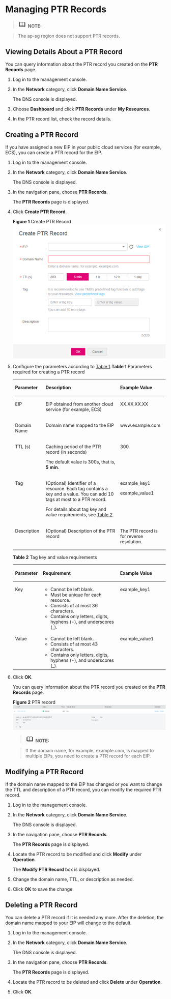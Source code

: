 # Managing PTR Records<a name="en-us_topic_0077500015"></a>

> ![](public_sys-resources/icon-note.gif) **NOTE:** 

> The ap-sg region does not support PTR records.

## Viewing Details About a PTR Record<a name="section6318733510236"></a>

You can query information about the PTR record you created on the **PTR Records** page.

1.  Log in to the management console.
2.  In the **Network** category, click **Domain Name Service**.

    The DNS console is displayed.

3.  Choose **Dashboard** and click **PTR Records** under **My Resources**.
4.  In the PTR record list, check the record details.

## Creating a PTR Record<a name="section52845971102319"></a>

If you have assigned a new EIP in your public cloud services \(for example, ECS\), you can create a PTR record for the EIP.

1.  Log in to the management console.
2.  In the **Network** category, click **Domain Name Service**.

    The DNS console is displayed.

3.  In the navigation pane, choose **PTR Records**.

    The **PTR Records** page is displayed.

4.  Click **Create PTR Record**.

    **Figure 1** Create PTR Record<a name="en-us_topic_0040322596_fig1279516245216"></a>
    ![](figures/create-ptr-record.png "Create PTR Record")

5.  Configure the parameters according to [Table 1](#en-us_topic_0040322596_en-us_topic_0035467699_table2052132816642).**Table 1** Parameters required for creating a PTR record

    <a name="en-us_topic_0040322596_en-us_topic_0035467699_table2052132816642"></a><table><thead align="left"><tr id="en-us_topic_0040322596_en-us_topic_0035467699_row5957484916642"><th class="cellrowborder" valign="top" width="19.99%" id="mcps1.2.4.1.1"><p id="en-us_topic_0040322596_en-us_topic_0035467699_p1063011916642"><a name="en-us_topic_0040322596_en-us_topic_0035467699_p1063011916642"></a><a name="en-us_topic_0040322596_en-us_topic_0035467699_p1063011916642"></a><strong id="en-us_topic_0040322596_b84235270695255"><a name="en-us_topic_0040322596_b84235270695255"></a><a name="en-us_topic_0040322596_b84235270695255"></a>Parameter</strong></p>
    </th>
    <th class="cellrowborder" valign="top" width="48.75%" id="mcps1.2.4.1.2"><p id="en-us_topic_0040322596_en-us_topic_0035467699_p5573330716642"><a name="en-us_topic_0040322596_en-us_topic_0035467699_p5573330716642"></a><a name="en-us_topic_0040322596_en-us_topic_0035467699_p5573330716642"></a><strong id="en-us_topic_0040322596_en-us_topic_0035268497_b8423527061433"><a name="en-us_topic_0040322596_en-us_topic_0035268497_b8423527061433"></a><a name="en-us_topic_0040322596_en-us_topic_0035268497_b8423527061433"></a>Description</strong></p>
    </th>
    <th class="cellrowborder" valign="top" width="31.259999999999998%" id="mcps1.2.4.1.3"><p id="en-us_topic_0040322596_en-us_topic_0035467699_p1810404816642"><a name="en-us_topic_0040322596_en-us_topic_0035467699_p1810404816642"></a><a name="en-us_topic_0040322596_en-us_topic_0035467699_p1810404816642"></a><strong id="en-us_topic_0040322596_b84235270617114"><a name="en-us_topic_0040322596_b84235270617114"></a><a name="en-us_topic_0040322596_b84235270617114"></a>Example Value</strong></p>
    </th>
    </tr>
    </thead>
    <tbody><tr id="en-us_topic_0040322596_en-us_topic_0035467699_row2871871016642"><td class="cellrowborder" valign="top" width="19.99%" headers="mcps1.2.4.1.1 "><p id="en-us_topic_0040322596_en-us_topic_0035467699_p4451420716642"><a name="en-us_topic_0040322596_en-us_topic_0035467699_p4451420716642"></a><a name="en-us_topic_0040322596_en-us_topic_0035467699_p4451420716642"></a>EIP</p>
    </td>
    <td class="cellrowborder" valign="top" width="48.75%" headers="mcps1.2.4.1.2 "><p id="en-us_topic_0040322596_p19766855214631"><a name="en-us_topic_0040322596_p19766855214631"></a><a name="en-us_topic_0040322596_p19766855214631"></a>EIP obtained from another cloud service (for example, ECS)</p>
    </td>
    <td class="cellrowborder" valign="top" width="31.259999999999998%" headers="mcps1.2.4.1.3 "><p id="en-us_topic_0040322596_en-us_topic_0035467699_p6704856616642"><a name="en-us_topic_0040322596_en-us_topic_0035467699_p6704856616642"></a><a name="en-us_topic_0040322596_en-us_topic_0035467699_p6704856616642"></a>XX.XX.XX.XX</p>
    </td>
    </tr>
    <tr id="en-us_topic_0040322596_en-us_topic_0035467699_row6656618516642"><td class="cellrowborder" valign="top" width="19.99%" headers="mcps1.2.4.1.1 "><p id="en-us_topic_0040322596_en-us_topic_0035467699_p2315189616642"><a name="en-us_topic_0040322596_en-us_topic_0035467699_p2315189616642"></a><a name="en-us_topic_0040322596_en-us_topic_0035467699_p2315189616642"></a>Domain Name</p>
    </td>
    <td class="cellrowborder" valign="top" width="48.75%" headers="mcps1.2.4.1.2 "><p id="en-us_topic_0040322596_en-us_topic_0035467699_p4185944320320"><a name="en-us_topic_0040322596_en-us_topic_0035467699_p4185944320320"></a><a name="en-us_topic_0040322596_en-us_topic_0035467699_p4185944320320"></a>Domain name mapped to the EIP</p>
    </td>
    <td class="cellrowborder" valign="top" width="31.259999999999998%" headers="mcps1.2.4.1.3 "><p id="en-us_topic_0040322596_en-us_topic_0035467699_p3223566516642"><a name="en-us_topic_0040322596_en-us_topic_0035467699_p3223566516642"></a><a name="en-us_topic_0040322596_en-us_topic_0035467699_p3223566516642"></a>www.example.com</p>
    </td>
    </tr>
    <tr id="en-us_topic_0040322596_en-us_topic_0035467699_row2168553016642"><td class="cellrowborder" valign="top" width="19.99%" headers="mcps1.2.4.1.1 "><p id="en-us_topic_0040322596_en-us_topic_0035467699_p1169746616642"><a name="en-us_topic_0040322596_en-us_topic_0035467699_p1169746616642"></a><a name="en-us_topic_0040322596_en-us_topic_0035467699_p1169746616642"></a>TTL (s)</p>
    </td>
    <td class="cellrowborder" valign="top" width="48.75%" headers="mcps1.2.4.1.2 "><p id="en-us_topic_0040322596_en-us_topic_0035467699_p12484891202715"><a name="en-us_topic_0040322596_en-us_topic_0035467699_p12484891202715"></a><a name="en-us_topic_0040322596_en-us_topic_0035467699_p12484891202715"></a>Caching period of the PTR record (in seconds)</p>
    <p id="en-us_topic_0040322596_p57181144162444"><a name="en-us_topic_0040322596_p57181144162444"></a><a name="en-us_topic_0040322596_p57181144162444"></a>The default value is 300s, that is, <strong id="en-us_topic_0040322596_b842352706183837"><a name="en-us_topic_0040322596_b842352706183837"></a><a name="en-us_topic_0040322596_b842352706183837"></a>5 min</strong>.</p>
    </td>
    <td class="cellrowborder" valign="top" width="31.259999999999998%" headers="mcps1.2.4.1.3 "><p id="en-us_topic_0040322596_en-us_topic_0035467699_p4164391116642"><a name="en-us_topic_0040322596_en-us_topic_0035467699_p4164391116642"></a><a name="en-us_topic_0040322596_en-us_topic_0035467699_p4164391116642"></a>300</p>
    </td>
    </tr>
    <tr id="en-us_topic_0040322596_row273617193297"><td class="cellrowborder" valign="top" width="19.99%" headers="mcps1.2.4.1.1 "><p id="en-us_topic_0040322596_p5738419102911"><a name="en-us_topic_0040322596_p5738419102911"></a><a name="en-us_topic_0040322596_p5738419102911"></a>Tag</p>
    </td>
    <td class="cellrowborder" valign="top" width="48.75%" headers="mcps1.2.4.1.2 "><p id="en-us_topic_0040322596_p1839961732214"><a name="en-us_topic_0040322596_p1839961732214"></a><a name="en-us_topic_0040322596_p1839961732214"></a>(Optional) Identifier of a resource. Each tag contains a key and a value. You can add 10 tags at most to a PTR record.</p>
    <p id="en-us_topic_0040322596_p8401121711229"><a name="en-us_topic_0040322596_p8401121711229"></a><a name="en-us_topic_0040322596_p8401121711229"></a>For details about tag key and value requirements, see <a href="#en-us_topic_0077500015__en-us_topic_0040322596_table1393932617253">Table 2</a>.</p>
    </td>
    <td class="cellrowborder" valign="top" width="31.259999999999998%" headers="mcps1.2.4.1.3 "><p id="en-us_topic_0040322596_p94761455155619"><a name="en-us_topic_0040322596_p94761455155619"></a><a name="en-us_topic_0040322596_p94761455155619"></a>example_key1</p>
    <p id="en-us_topic_0040322596_p165896220231"><a name="en-us_topic_0040322596_p165896220231"></a><a name="en-us_topic_0040322596_p165896220231"></a>example_value1</p>
    </td>
    </tr>
    <tr id="en-us_topic_0040322596_en-us_topic_0035467699_row3925088716642"><td class="cellrowborder" valign="top" width="19.99%" headers="mcps1.2.4.1.1 "><p id="en-us_topic_0040322596_en-us_topic_0035467699_p2520529816642"><a name="en-us_topic_0040322596_en-us_topic_0035467699_p2520529816642"></a><a name="en-us_topic_0040322596_en-us_topic_0035467699_p2520529816642"></a>Description</p>
    </td>
    <td class="cellrowborder" valign="top" width="48.75%" headers="mcps1.2.4.1.2 "><p id="en-us_topic_0040322596_p2953836818442"><a name="en-us_topic_0040322596_p2953836818442"></a><a name="en-us_topic_0040322596_p2953836818442"></a>(Optional) Description of the PTR record</p>
    </td>
    <td class="cellrowborder" valign="top" width="31.259999999999998%" headers="mcps1.2.4.1.3 "><p id="en-us_topic_0040322596_en-us_topic_0035467699_p1572349716642"><a name="en-us_topic_0040322596_en-us_topic_0035467699_p1572349716642"></a><a name="en-us_topic_0040322596_en-us_topic_0035467699_p1572349716642"></a>The PTR record is for reverse resolution.</p>
    </td>
    </tr>
    </tbody>
    </table>

    **Table 2** Tag key and value requirements

    <a name="en-us_topic_0040322596_table1393932617253"></a><table><thead align="left"><tr id="en-us_topic_0040322596_en-us_topic_0035467699_row72901535141713"><th class="cellrowborder" valign="top" width="18.181818181818183%" id="mcps1.2.4.1.1"><p id="en-us_topic_0040322596_en-us_topic_0035467699_p132908358173"><a name="en-us_topic_0040322596_en-us_topic_0035467699_p132908358173"></a><a name="en-us_topic_0040322596_en-us_topic_0035467699_p132908358173"></a><strong id="en-us_topic_0040322596_en-us_topic_0035467699_b8423527069525"><a name="en-us_topic_0040322596_en-us_topic_0035467699_b8423527069525"></a><a name="en-us_topic_0040322596_en-us_topic_0035467699_b8423527069525"></a>Parameter</strong></p>
    </th>
    <th class="cellrowborder" valign="top" width="50.505050505050505%" id="mcps1.2.4.1.2"><p id="en-us_topic_0040322596_en-us_topic_0035467699_p1629093517175"><a name="en-us_topic_0040322596_en-us_topic_0035467699_p1629093517175"></a><a name="en-us_topic_0040322596_en-us_topic_0035467699_p1629093517175"></a><strong id="en-us_topic_0040322596_en-us_topic_0035467699_b842352706171418"><a name="en-us_topic_0040322596_en-us_topic_0035467699_b842352706171418"></a><a name="en-us_topic_0040322596_en-us_topic_0035467699_b842352706171418"></a>Requirement</strong></p>
    </th>
    <th class="cellrowborder" valign="top" width="31.313131313131315%" id="mcps1.2.4.1.3"><p id="en-us_topic_0040322596_en-us_topic_0035467699_p32901635141714"><a name="en-us_topic_0040322596_en-us_topic_0035467699_p32901635141714"></a><a name="en-us_topic_0040322596_en-us_topic_0035467699_p32901635141714"></a>Example Value</p>
    </th>
    </tr>
    </thead>
    <tbody><tr id="en-us_topic_0040322596_en-us_topic_0035467699_row52906354176"><td class="cellrowborder" valign="top" width="18.181818181818183%" headers="mcps1.2.4.1.1 "><p id="en-us_topic_0040322596_en-us_topic_0035467699_p122901235111715"><a name="en-us_topic_0040322596_en-us_topic_0035467699_p122901235111715"></a><a name="en-us_topic_0040322596_en-us_topic_0035467699_p122901235111715"></a>Key</p>
    </td>
    <td class="cellrowborder" valign="top" width="50.505050505050505%" headers="mcps1.2.4.1.2 "><a name="en-us_topic_0040322596_en-us_topic_0035467699_ul46253231183"></a><a name="en-us_topic_0040322596_en-us_topic_0035467699_ul46253231183"></a><ul id="en-us_topic_0040322596_en-us_topic_0035467699_ul46253231183"><li id="en-us_topic_0040322596_en-us_topic_0035467699_li176251123141812"><a name="en-us_topic_0040322596_en-us_topic_0035467699_li176251123141812"></a><a name="en-us_topic_0040322596_en-us_topic_0035467699_li176251123141812"></a>Cannot be left blank.</li><li id="en-us_topic_0040322596_en-us_topic_0035467699_li86261923201810"><a name="en-us_topic_0040322596_en-us_topic_0035467699_li86261923201810"></a><a name="en-us_topic_0040322596_en-us_topic_0035467699_li86261923201810"></a>Must be unique for each resource.</li><li id="en-us_topic_0040322596_en-us_topic_0035467699_li162620231180"><a name="en-us_topic_0040322596_en-us_topic_0035467699_li162620231180"></a><a name="en-us_topic_0040322596_en-us_topic_0035467699_li162620231180"></a>Consists of at most 36 characters.</li><li id="en-us_topic_0040322596_en-us_topic_0035467699_li5389246102911"><a name="en-us_topic_0040322596_en-us_topic_0035467699_li5389246102911"></a><a name="en-us_topic_0040322596_en-us_topic_0035467699_li5389246102911"></a>Contains only letters, digits, hyphens (-), and underscores (_).</li></ul>
    </td>
    <td class="cellrowborder" valign="top" width="31.313131313131315%" headers="mcps1.2.4.1.3 "><p id="en-us_topic_0040322596_en-us_topic_0035467699_p12290163511720"><a name="en-us_topic_0040322596_en-us_topic_0035467699_p12290163511720"></a><a name="en-us_topic_0040322596_en-us_topic_0035467699_p12290163511720"></a>example_key1</p>
    </td>
    </tr>
    <tr id="en-us_topic_0040322596_en-us_topic_0035467699_row132900355172"><td class="cellrowborder" valign="top" width="18.181818181818183%" headers="mcps1.2.4.1.1 "><p id="en-us_topic_0040322596_en-us_topic_0035467699_p152901635181712"><a name="en-us_topic_0040322596_en-us_topic_0035467699_p152901635181712"></a><a name="en-us_topic_0040322596_en-us_topic_0035467699_p152901635181712"></a>Value</p>
    </td>
    <td class="cellrowborder" valign="top" width="50.505050505050505%" headers="mcps1.2.4.1.2 "><a name="en-us_topic_0040322596_en-us_topic_0035467699_ul19648123161815"></a><a name="en-us_topic_0040322596_en-us_topic_0035467699_ul19648123161815"></a><ul id="en-us_topic_0040322596_en-us_topic_0035467699_ul19648123161815"><li id="en-us_topic_0040322596_en-us_topic_0035467699_li15648193110182"><a name="en-us_topic_0040322596_en-us_topic_0035467699_li15648193110182"></a><a name="en-us_topic_0040322596_en-us_topic_0035467699_li15648193110182"></a>Cannot be left blank.</li><li id="en-us_topic_0040322596_en-us_topic_0035467699_li3648143181813"><a name="en-us_topic_0040322596_en-us_topic_0035467699_li3648143181813"></a><a name="en-us_topic_0040322596_en-us_topic_0035467699_li3648143181813"></a>Consists of at most 43 characters.</li><li id="en-us_topic_0040322596_en-us_topic_0035467699_li64561823123015"><a name="en-us_topic_0040322596_en-us_topic_0035467699_li64561823123015"></a><a name="en-us_topic_0040322596_en-us_topic_0035467699_li64561823123015"></a>Contains only letters, digits, hyphens (-), and underscores (_).</li></ul>
    </td>
    <td class="cellrowborder" valign="top" width="31.313131313131315%" headers="mcps1.2.4.1.3 "><p id="en-us_topic_0040322596_en-us_topic_0035467699_p62904352179"><a name="en-us_topic_0040322596_en-us_topic_0035467699_p62904352179"></a><a name="en-us_topic_0040322596_en-us_topic_0035467699_p62904352179"></a>example_value1</p>
    </td>
    </tr>
    </tbody>
    </table>

6.  Click **OK**.

    You can query information about the PTR record you created on the **PTR Records** page.

    **Figure 2** PTR record<a name="en-us_topic_0040322596_fig2608187413419"></a>
    ![](figures/ptr-record.png "PTR record")

    > ![](public_sys-resources/icon-note.gif) **NOTE:** 

    > If the domain name, for example, example.com, is mapped to multiple EIPs, you need to create a PTR record for each EIP.


## Modifying a PTR Record<a name="section32986191105210"></a>

If the domain name mapped to the EIP has changed or you want to change the TTL and description of a PTR record, you can modify the required PTR record.

1.  Log in to the management console.
2.  In the **Network** category, click **Domain Name Service**.

    The DNS console is displayed.

3.  In the navigation pane, choose **PTR Records**.

    The **PTR Records** page is displayed.

4.  Locate the PTR record to be modified and click **Modify** under **Operation**.

    The **Modify PTR Record** box is displayed.

5.  Change the domain name, TTL, or description as needed.
6.  Click **OK** to save the change.

## Deleting a PTR Record<a name="section34296412102339"></a>

You can delete a PTR record if it is needed any more. After the deletion, the domain name mapped to your EIP will change to the default.

1.  Log in to the management console.
2.  In the **Network** category, click **Domain Name Service**.

    The DNS console is displayed.

3.  In the navigation pane, choose **PTR Records**.

    The **PTR Records** page is displayed.

4.  Locate the PTR record to be deleted and click **Delete** under **Operation**.
5.  Click **OK**.

